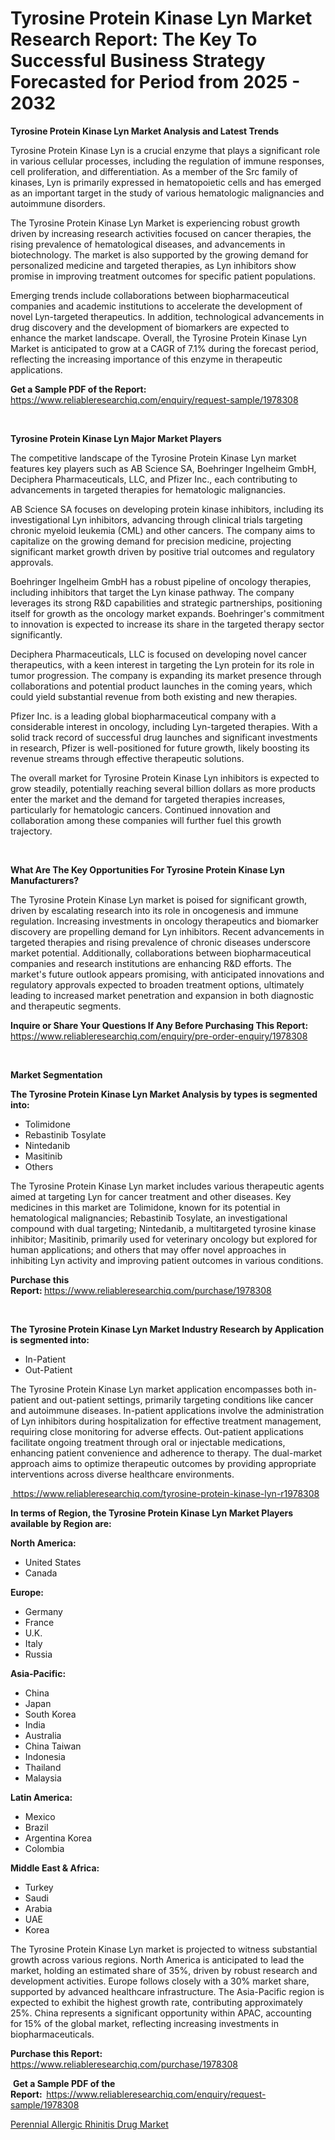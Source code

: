 <p><h1>Tyrosine Protein Kinase Lyn Market Research Report: The Key To Successful Business Strategy Forecasted for Period from 2025 - 2032</h1></p><p><strong>Tyrosine Protein Kinase Lyn Market Analysis and Latest Trends</strong></p>
<p><p>Tyrosine Protein Kinase Lyn is a crucial enzyme that plays a significant role in various cellular processes, including the regulation of immune responses, cell proliferation, and differentiation. As a member of the Src family of kinases, Lyn is primarily expressed in hematopoietic cells and has emerged as an important target in the study of various hematologic malignancies and autoimmune disorders. </p><p>The Tyrosine Protein Kinase Lyn Market is experiencing robust growth driven by increasing research activities focused on cancer therapies, the rising prevalence of hematological diseases, and advancements in biotechnology. The market is also supported by the growing demand for personalized medicine and targeted therapies, as Lyn inhibitors show promise in improving treatment outcomes for specific patient populations. </p><p>Emerging trends include collaborations between biopharmaceutical companies and academic institutions to accelerate the development of novel Lyn-targeted therapeutics. In addition, technological advancements in drug discovery and the development of biomarkers are expected to enhance the market landscape. Overall, the Tyrosine Protein Kinase Lyn Market is anticipated to grow at a CAGR of 7.1% during the forecast period, reflecting the increasing importance of this enzyme in therapeutic applications.</p></p>
<p><strong>Get a Sample PDF of the Report:&nbsp;</strong> <a href="https://www.reliableresearchiq.com/enquiry/request-sample/1978308?utm_campaign=2265&utm_medium=2&utm_source=Github&utm_content=ia&utm_term=09032025&utm_id=tyrosine-protein-kinase-lyn">https://www.reliableresearchiq.com/enquiry/request-sample/1978308</a></p>
<p>&nbsp;</p>
<p><strong>Tyrosine Protein Kinase Lyn Major Market Players</strong></p>
<p><p>The competitive landscape of the Tyrosine Protein Kinase Lyn market features key players such as AB Science SA, Boehringer Ingelheim GmbH, Deciphera Pharmaceuticals, LLC, and Pfizer Inc., each contributing to advancements in targeted therapies for hematologic malignancies.</p><p>AB Science SA focuses on developing protein kinase inhibitors, including its investigational Lyn inhibitors, advancing through clinical trials targeting chronic myeloid leukemia (CML) and other cancers. The company aims to capitalize on the growing demand for precision medicine, projecting significant market growth driven by positive trial outcomes and regulatory approvals.</p><p>Boehringer Ingelheim GmbH has a robust pipeline of oncology therapies, including inhibitors that target the Lyn kinase pathway. The company leverages its strong R&D capabilities and strategic partnerships, positioning itself for growth as the oncology market expands. Boehringer's commitment to innovation is expected to increase its share in the targeted therapy sector significantly.</p><p>Deciphera Pharmaceuticals, LLC is focused on developing novel cancer therapeutics, with a keen interest in targeting the Lyn protein for its role in tumor progression. The company is expanding its market presence through collaborations and potential product launches in the coming years, which could yield substantial revenue from both existing and new therapies.</p><p>Pfizer Inc. is a leading global biopharmaceutical company with a considerable interest in oncology, including Lyn-targeted therapies. With a solid track record of successful drug launches and significant investments in research, Pfizer is well-positioned for future growth, likely boosting its revenue streams through effective therapeutic solutions.</p><p>The overall market for Tyrosine Protein Kinase Lyn inhibitors is expected to grow steadily, potentially reaching several billion dollars as more products enter the market and the demand for targeted therapies increases, particularly for hematologic cancers. Continued innovation and collaboration among these companies will further fuel this growth trajectory.</p></p>
<p>&nbsp;</p>
<p><strong>What Are The Key Opportunities For Tyrosine Protein Kinase Lyn Manufacturers?</strong></p>
<p><p>The Tyrosine Protein Kinase Lyn market is poised for significant growth, driven by escalating research into its role in oncogenesis and immune regulation. Increasing investments in oncology therapeutics and biomarker discovery are propelling demand for Lyn inhibitors. Recent advancements in targeted therapies and rising prevalence of chronic diseases underscore market potential. Additionally, collaborations between biopharmaceutical companies and research institutions are enhancing R&D efforts. The market's future outlook appears promising, with anticipated innovations and regulatory approvals expected to broaden treatment options, ultimately leading to increased market penetration and expansion in both diagnostic and therapeutic segments.</p></p>
<p><strong>Inquire or Share Your Questions If Any Before Purchasing This Report:</strong> <a href="https://www.reliableresearchiq.com/enquiry/pre-order-enquiry/1978308?utm_campaign=2265&utm_medium=2&utm_source=Github&utm_content=ia&utm_term=09032025&utm_id=tyrosine-protein-kinase-lyn">https://www.reliableresearchiq.com/enquiry/pre-order-enquiry/1978308</a></p>
<p>&nbsp;</p>
<p><strong>Market Segmentation</strong></p>
<p><strong>The Tyrosine Protein Kinase Lyn Market Analysis by types is segmented into:</strong></p>
<p><ul><li>Tolimidone</li><li>Rebastinib Tosylate</li><li>Nintedanib</li><li>Masitinib</li><li>Others</li></ul></p>
<p><p>The Tyrosine Protein Kinase Lyn market includes various therapeutic agents aimed at targeting Lyn for cancer treatment and other diseases. Key medicines in this market are Tolimidone, known for its potential in hematological malignancies; Rebastinib Tosylate, an investigational compound with dual targeting; Nintedanib, a multitargeted tyrosine kinase inhibitor; Masitinib, primarily used for veterinary oncology but explored for human applications; and others that may offer novel approaches in inhibiting Lyn activity and improving patient outcomes in various conditions.</p></p>
<p><strong>Purchase this Report:&nbsp;</strong><a href="https://www.reliableresearchiq.com/purchase/1978308?utm_campaign=2265&utm_medium=2&utm_source=Github&utm_content=ia&utm_term=09032025&utm_id=tyrosine-protein-kinase-lyn">https://www.reliableresearchiq.com/purchase/1978308</a></p>
<p>&nbsp;</p>
<p><strong>The Tyrosine Protein Kinase Lyn Market Industry Research by Application is segmented into:</strong></p>
<p><ul><li>In-Patient</li><li>Out-Patient</li></ul></p>
<p><p>The Tyrosine Protein Kinase Lyn market application encompasses both in-patient and out-patient settings, primarily targeting conditions like cancer and autoimmune diseases. In-patient applications involve the administration of Lyn inhibitors during hospitalization for effective treatment management, requiring close monitoring for adverse effects. Out-patient applications facilitate ongoing treatment through oral or injectable medications, enhancing patient convenience and adherence to therapy. The dual-market approach aims to optimize therapeutic outcomes by providing appropriate interventions across diverse healthcare environments.</p></p>
<p><a href="https://www.reliableresearchiq.com/tyrosine-protein-kinase-lyn-r1978308?utm_campaign=2265&utm_medium=2&utm_source=Github&utm_content=ia&utm_term=09032025&utm_id=tyrosine-protein-kinase-lyn">&nbsp;https://www.reliableresearchiq.com/tyrosine-protein-kinase-lyn-r1978308</a></p>
<p><strong>In terms of Region, the Tyrosine Protein Kinase Lyn Market Players available by Region are:</strong></p>
<p>
    <p> <strong> North America: </strong>
        <ul>
            <li>United States</li>
            <li>Canada</li>
        </ul>
        </p> 
    <p> <strong> Europe: </strong>
        <ul>
            <li>Germany</li>
            <li>France</li>
            <li>U.K.</li>
            <li>Italy</li>
            <li>Russia</li>
        </ul>
        </p> 
    <p> <strong> Asia-Pacific: </strong>
        <ul>
            <li>China</li>
            <li>Japan</li>
            <li>South Korea</li>
            <li>India</li>
            <li>Australia</li>
            <li>China Taiwan</li>
            <li>Indonesia</li>
            <li>Thailand</li>
            <li>Malaysia</li>
        </ul>
        </p> 
    <p> <strong> Latin America: </strong>
        <ul>
            <li>Mexico</li>
            <li>Brazil</li>
            <li>Argentina Korea</li>
            <li>Colombia</li>
        </ul>
        </p> 
    <p> <strong> Middle East & Africa: </strong>
        <ul>
            <li>Turkey</li>
            <li>Saudi</li>
            <li>Arabia</li>
            <li>UAE</li>
            <li>Korea</li>
        </ul>
    </p>
    </p>
<p><p>The Tyrosine Protein Kinase Lyn market is projected to witness substantial growth across various regions. North America is anticipated to lead the market, holding an estimated share of 35%, driven by robust research and development activities. Europe follows closely with a 30% market share, supported by advanced healthcare infrastructure. The Asia-Pacific region is expected to exhibit the highest growth rate, contributing approximately 25%. China represents a significant opportunity within APAC, accounting for 15% of the global market, reflecting increasing investments in biopharmaceuticals.</p></p>
<p><strong>Purchase this Report: </strong><a href="https://www.reliableresearchiq.com/purchase/1978308?utm_campaign=2265&utm_medium=2&utm_source=Github&utm_content=ia&utm_term=09032025&utm_id=tyrosine-protein-kinase-lyn">https://www.reliableresearchiq.com/purchase/1978308</a></p>
<p>&nbsp;<strong>Get a Sample PDF of the Report:&nbsp;&nbsp;</strong><a href="https://www.reliableresearchiq.com/enquiry/request-sample/1978308?utm_campaign=2265&utm_medium=2&utm_source=Github&utm_content=ia&utm_term=09032025&utm_id=tyrosine-protein-kinase-lyn">https://www.reliableresearchiq.com/enquiry/request-sample/1978308</a></p>
<p><strong></strong></p>
<p><p><a href="https://github.com/roehrtizonov/Market-Research-Report-List-1/blob/main/perennial-allergic-rhinitis-drug-market.md?utm_campaign=2265&utm_medium=2&utm_source=Github&utm_content=ia&utm_term=09032025&utm_id=tyrosine-protein-kinase-lyn">Perennial Allergic Rhinitis Drug Market</a></p></p>